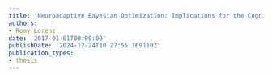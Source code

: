 ```yaml
---
title: 'Neuroadaptive Bayesian Optimization: Implications for the Cognitive Science'
authors:
- Romy Lorenz
date: '2017-01-01T00:00:00'
publishDate: '2024-12-24T10:27:55.169110Z'
publication_types:
- thesis
---
```

